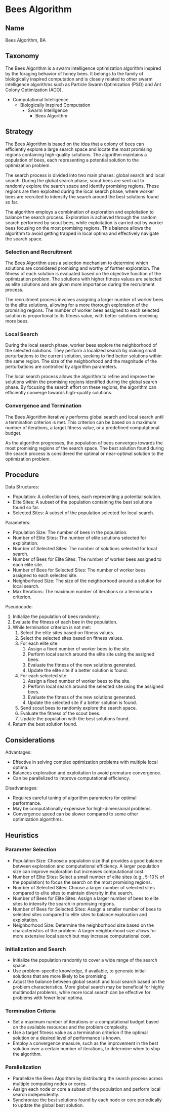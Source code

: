 # Bees Algorithm

## Name

Bees Algorithm, BA

## Taxonomy

The Bees Algorithm is a swarm intelligence optimization algorithm inspired by the foraging behavior of honey bees. It belongs to the family of biologically inspired computation and is closely related to other swarm intelligence algorithms such as Particle Swarm Optimization (PSO) and Ant Colony Optimization (ACO).

- Computational Intelligence
  - Biologically Inspired Computation
    - Swarm Intelligence
      - Bees Algorithm

## Strategy

The Bees Algorithm is based on the idea that a colony of bees can efficiently explore a large search space and locate the most promising regions containing high-quality solutions. The algorithm maintains a population of bees, each representing a potential solution to the optimization problem.

The search process is divided into two main phases: global search and local search. During the global search phase, scout bees are sent out to randomly explore the search space and identify promising regions. These regions are then exploited during the local search phase, where worker bees are recruited to intensify the search around the best solutions found so far.

The algorithm employs a combination of exploration and exploitation to balance the search process. Exploration is achieved through the random search performed by scout bees, while exploitation is carried out by worker bees focusing on the most promising regions. This balance allows the algorithm to avoid getting trapped in local optima and effectively navigate the search space.

### Selection and Recruitment

The Bees Algorithm uses a selection mechanism to determine which solutions are considered promising and worthy of further exploration. The fitness of each solution is evaluated based on the objective function of the optimization problem. The solutions with higher fitness values are selected as elite solutions and are given more importance during the recruitment process.

The recruitment process involves assigning a larger number of worker bees to the elite solutions, allowing for a more thorough exploration of the promising regions. The number of worker bees assigned to each selected solution is proportional to its fitness value, with better solutions receiving more bees.

### Local Search

During the local search phase, worker bees explore the neighborhood of the selected solutions. They perform a localized search by making small perturbations to the current solution, seeking to find better solutions within the same region. The size of the neighborhood and the magnitude of the perturbations are controlled by algorithm parameters.

The local search process allows the algorithm to refine and improve the solutions within the promising regions identified during the global search phase. By focusing the search effort on these regions, the algorithm can efficiently converge towards high-quality solutions.

### Convergence and Termination

The Bees Algorithm iteratively performs global search and local search until a termination criterion is met. This criterion can be based on a maximum number of iterations, a target fitness value, or a predefined computational budget.

As the algorithm progresses, the population of bees converges towards the most promising regions of the search space. The best solution found during the search process is considered the optimal or near-optimal solution to the optimization problem.

## Procedure

Data Structures:
- Population: A collection of bees, each representing a potential solution.
- Elite Sites: A subset of the population containing the best solutions found so far.
- Selected Sites: A subset of the population selected for local search.

Parameters:
- Population Size: The number of bees in the population.
- Number of Elite Sites: The number of elite solutions selected for exploitation.
- Number of Selected Sites: The number of solutions selected for local search.
- Number of Bees for Elite Sites: The number of worker bees assigned to each elite site.
- Number of Bees for Selected Sites: The number of worker bees assigned to each selected site.
- Neighborhood Size: The size of the neighborhood around a solution for local search.
- Max Iterations: The maximum number of iterations or a termination criterion.

Pseudocode:
1. Initialize the population of bees randomly.
2. Evaluate the fitness of each bee in the population.
3. While termination criterion is not met:
   1. Select the elite sites based on fitness values.
   2. Select the selected sites based on fitness values.
   3. For each elite site:
      1. Assign a fixed number of worker bees to the site.
      2. Perform local search around the elite site using the assigned bees.
      3. Evaluate the fitness of the new solutions generated.
      4. Update the elite site if a better solution is found.
   4. For each selected site:
      1. Assign a fixed number of worker bees to the site.
      2. Perform local search around the selected site using the assigned bees.
      3. Evaluate the fitness of the new solutions generated.
      4. Update the selected site if a better solution is found.
   5. Send scout bees to randomly explore the search space.
   6. Evaluate the fitness of the scout bees.
   7. Update the population with the best solutions found.
4. Return the best solution found.

## Considerations

Advantages:
- Effective in solving complex optimization problems with multiple local optima.
- Balances exploration and exploitation to avoid premature convergence.
- Can be parallelized to improve computational efficiency.

Disadvantages:
- Requires careful tuning of algorithm parameters for optimal performance.
- May be computationally expensive for high-dimensional problems.
- Convergence speed can be slower compared to some other optimization algorithms.

## Heuristics

### Parameter Selection
- Population Size: Choose a population size that provides a good balance between exploration and computational efficiency. A larger population size can improve exploration but increases computational cost.
- Number of Elite Sites: Select a small number of elite sites (e.g., 5-10% of the population) to focus the search on the most promising regions.
- Number of Selected Sites: Choose a larger number of selected sites compared to elite sites to maintain diversity in the search.
- Number of Bees for Elite Sites: Assign a larger number of bees to elite sites to intensify the search in promising regions.
- Number of Bees for Selected Sites: Assign a smaller number of bees to selected sites compared to elite sites to balance exploration and exploitation.
- Neighborhood Size: Determine the neighborhood size based on the characteristics of the problem. A larger neighborhood size allows for more extensive local search but may increase computational cost.

### Initialization and Search
- Initialize the population randomly to cover a wide range of the search space.
- Use problem-specific knowledge, if available, to generate initial solutions that are more likely to be promising.
- Adjust the balance between global search and local search based on the problem characteristics. More global search may be beneficial for highly multimodal problems, while more local search can be effective for problems with fewer local optima.

### Termination Criteria
- Set a maximum number of iterations or a computational budget based on the available resources and the problem complexity.
- Use a target fitness value as a termination criterion if the optimal solution or a desired level of performance is known.
- Employ a convergence measure, such as the improvement in the best solution over a certain number of iterations, to determine when to stop the algorithm.

### Parallelization
- Parallelize the Bees Algorithm by distributing the search process across multiple computing nodes or cores.
- Assign each node or core a subset of the population and perform local search independently.
- Synchronize the best solutions found by each node or core periodically to update the global best solution.



